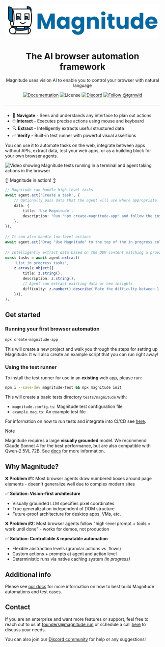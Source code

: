 <div align="center">
  <img src="assets/full-header.png" alt="Magnitude Text Logo" width="500"/>
</div>

<h1 align="center">
  The AI browser automation framework
</h1>

<p align="center">
  Magnitude uses vision AI to enable you to control your browser with natural language
</p>

<p align="center">
  <a href="https://docs.magnitude.run/getting-started/introduction" target="_blank"><img src="https://img.shields.io/badge/📕-Docs-0369a1?style=flat-square&labelColor=0369a1&color=gray" alt="Documentation" /></a> <img src="https://img.shields.io/badge/License-Apache%202.0-0369a1?style=flat-square&labelColor=0369a1&color=gray" alt="License" /> <a href="https://discord.gg/VcdpMh9tTy" target="_blank"><img src="https://img.shields.io/badge/Discord-22%20online-5865F2?style=flat-square&labelColor=5865F2&color=gray&logo=discord&logoColor=white" alt="Discord" /></a> <a href="https://x.com/tgrnwld" target="_blank"><img src="https://img.shields.io/badge/-Follow%20Tom!-000000?style=flat-square&labelColor=000000&color=gray&logo=x&logoColor=white" alt="Follow @tgrnwld" /></a>
</p>

<hr style="height: 1px; border: none; background-color: #e1e4e8; margin: 24px 0;">

- 🧭 **Navigate** - Sees and understands any interface to plan out actions
- 🖱️ **Interact** - Executes precise actions using mouse and keyboard
- 🔍 **Extract** - Intelligently extracts useful structured data
- ✅ **Verify** - Built-in test runner with powerful visual assertions

You can use it to automate tasks on the web, integrate between apps without APIs, extract data, test your web apps, or as a building block for your own browser agents.

![Video showing Magnitude tests running in a terminal and agent taking actions in the browser](assets/readme.gif)

↕️ Magnitude in action! ↕️
```ts
// Magnitude can handle high-level tasks
await agent.act('Create a task', {
    // Optionally pass data that the agent will use where appropriate
    data: {
        title: 'Use Magnitude',
        description: 'Run "npx create-magnitude-app" and follow the instructions',
    },
});

// It can also handle low-level actions
await agent.act('Drag "Use Magnitude" to the top of the in progress column');

// Intelligently extract data based on the DOM content matching a provided zod schema
const tasks = await agent.extract(
    'List in progress tasks',
    z.array(z.object({
        title: z.string(),
        description: z.string(),
        // Agent can extract existing data or new insights
        difficulty: z.number().describe('Rate the difficulty between 1-5')
    })),
);
```

## Get started

### Running your first browser automation
```bash
npx create-magnitude-app
```

This will create a new project and walk you through the steps for setting up Magnitude. It will also create an example script that you can run right away!

### Using the test runner
To install the test runner for use in an **existing** web app, please run:
```bash
npm i --save-dev magnitude-test && npx magnitude init
```

This will create a basic tests directory `tests/magnitude` with:
- `magnitude.config.ts`: Magnitude test configuration file
- `example.mag.ts`: An example test file

For information on how to run tests and integrate into CI/CD see [here](https://docs.magnitude.run/core-concepts/running-tests).

> [!NOTE]
> Magnitude requires a large **visually grounded** model. We recommend Claude Sonnet 4 for the best performance, but are also compatible with Qwen-2.5VL 72B. See [docs](https://docs.magnitude.run/customizing/llm-configuration) for more information.


## Why Magnitude?
❌ **Problem #1:** Most browser agents draw numbered boxes around page elements - doesn't generalize well due to complex modern sites

✅ **Solution: Vision-first architecture**
* Visually grounded LLM specifies pixel coordinates
* True generalization independent of DOM structure
* Future-proof architecture for desktop apps, VMs, etc.

❌ **Problem #2:** Most browser agents follow "high-level prompt + tools = work until done" - works for demos, not production

✅ **Solution: Controllable & repeatable automation**
* Flexible abstraction levels (granular actions vs. flows)
* Custom actions + prompts at agent and action level
* Deterministic runs via native caching system *(in progress)*

## Additional info

Please see [our docs](https://docs.magnitude.run) for more information on how to best build Magnitude automations and test cases.

## Contact
If you are an enterprise and want more features or support, feel free to reach out to us at founders@magnitude.run or schedule a call [here](https://cal.com/tom-greenwald/30min) to discuss your needs.

You can also join our <a href="https://discord.gg/VcdpMh9tTy" target="_blank">Discord community</a> for help or any suggestions!
